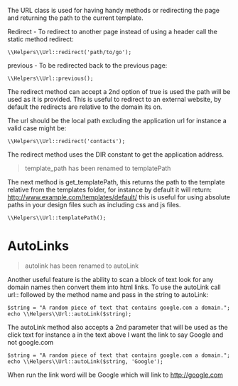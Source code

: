 The URL class is used for having handy methods or redirecting the page and returning the path to the current template.

Redirect - To redirect to another page instead of using a header call the static method redirect:
```
\\Helpers\\Url::redirect('path/to/go');
```

previous - To be redirected back to the previous page:
```
\\Helpers\\Url::previous();
```

The redirect method can accept a 2nd option of true is used the path will be used as it is provided.
This is useful to redirect to an external website, by default the redirects are relative to the domain its on.

The url should be the local path excluding the application url for instance a valid case might be:
```
\\Helpers\\Url::redirect('contacts');
```
The redirect method uses the DIR constant to get the application address.


> template_path has been renamed to templatePath


The next method is get_templatePath, this returns the path to the template relative from the templates folder, for instance by default it will return: http://www.example.com/templates/default/ this is useful for using absolute paths in your design files such as including css and js files.
```
\\Helpers\\Url::templatePath();
```

# AutoLinks


>autolink has been renamed to autoLink


Another useful feature is the ability to scan a block of text look for any domain names then convert them into html links.  To use the autoLink call url:: followed by the method name and pass in the string to autoLink:

```
$string = "A random piece of text that contains google.com a domain.";
echo \\Helpers\\Url::autoLink($string);
```

The autoLink method also accepts a 2nd parameter that will be used as the click text for instance a in the text above I want the link to say Google and not google.com

```
$string = "A random piece of text that contains google.com a domain.";
echo \\Helpers\\Url::autoLink($string, 'Google');
```

When run the link word will be Google which will link to http://google.com
